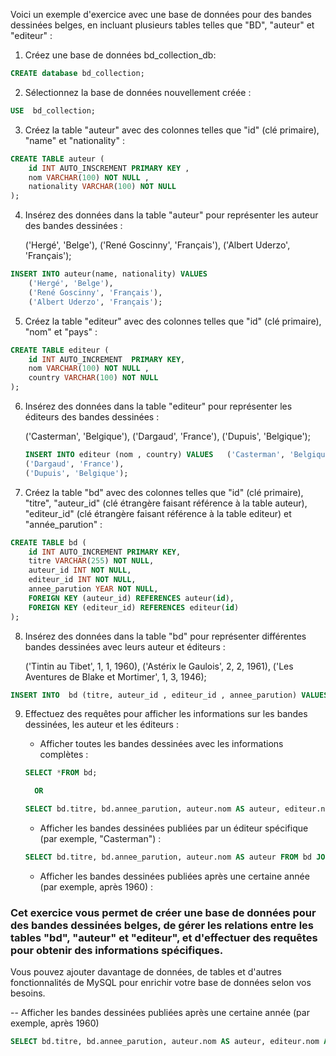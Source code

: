 Voici un exemple d'exercice avec une base de données pour des bandes dessinées belges, en incluant plusieurs tables telles que "BD", "auteur" et "editeur" :

1. Créez une base de données bd_collection_db:

```sql
CREATE database bd_collection;
```

2. Sélectionnez la base de données nouvellement créée :

```sql
USE  bd_collection;
```

3. Créez la table "auteur" avec des colonnes telles que "id" (clé primaire), "name" et "nationality" :

```sql
CREATE TABLE auteur (
    id INT AUTO_INSCREMENT PRIMARY KEY ,
    nom VARCHAR(100) NOT NULL ,
    nationality VARCHAR(100) NOT NULL 
);
```

4. Insérez des données dans la table "auteur" pour représenter les auteur des bandes dessinées :

    ('Hergé', 'Belge'),
    ('René Goscinny', 'Français'),
    ('Albert Uderzo', 'Français');


```sql
INSERT INTO auteur(name, nationality) VALUES 
    ('Hergé', 'Belge'),
    ('René Goscinny', 'Français'),
    ('Albert Uderzo', 'Français');

```

5. Créez la table "editeur" avec des colonnes telles que "id" (clé primaire), "nom" et "pays" :

```sql
CREATE TABLE editeur (
    id INT AUTO_INCREMENT  PRIMARY KEY,
    nom VARCHAR(100) NOT NULL ,
    country VARCHAR(100) NOT NULL
);
```

6. Insérez des données dans la table "editeur" pour représenter les éditeurs des bandes dessinées :

    ('Casterman', 'Belgique'),
    ('Dargaud', 'France'),
    ('Dupuis', 'Belgique');

    ```sql
    INSERT INTO editeur (nom , country) VALUES   ('Casterman', 'Belgique'),
    ('Dargaud', 'France'),
    ('Dupuis', 'Belgique');

    ```

7. Créez la table "bd" avec des colonnes telles que "id" (clé primaire), "titre", "auteur_id" (clé étrangère faisant référence à la table auteur), "editeur_id" (clé étrangère faisant référence à la table editeur) et "année_parution" :

```sql
CREATE TABLE bd (
    id INT AUTO_INCREMENT PRIMARY KEY,
    titre VARCHAR(255) NOT NULL,
    auteur_id INT NOT NULL,
    editeur_id INT NOT NULL,
    annee_parution YEAR NOT NULL,
    FOREIGN KEY (auteur_id) REFERENCES auteur(id),
    FOREIGN KEY (editeur_id) REFERENCES editeur(id)
);
```

8. Insérez des données dans la table "bd" pour représenter différentes bandes dessinées avec leurs auteur et éditeurs :

    ('Tintin au Tibet', 1, 1, 1960),
    ('Astérix le Gaulois', 2, 2, 1961),
    ('Les Aventures de Blake et Mortimer', 1, 3, 1946);

```sql
INSERT INTO  bd (titre, auteur_id , editeur_id , annee_parution) VALUES   ('Tintin au Tibet', 1, 1, 1960),('Astérix le Gaulois', 2, 2, 1961), ('Les Aventures de Blake et Mortimer', 1, 3, 1946);
```
9. Effectuez des requêtes pour afficher les informations sur les bandes dessinées, les auteur et les éditeurs :

    - Afficher toutes les bandes dessinées avec les informations complètes :

    ```sql
    SELECT *FROM bd;

      OR

    SELECT bd.titre, bd.annee_parution, auteur.nom AS auteur, editeur.nom AS editeur FROM bd JOIN auteur ON bd.auteur_id = auteur.id JOIN editeur ON bd.editeur_id = editeur.id;

    ```

    - Afficher les bandes dessinées publiées par un éditeur spécifique (par exemple, "Casterman") :

    ```sql
    SELECT bd.titre, bd.annee_parution, auteur.nom AS auteur FROM bd JOIN auteur ON bd.auteur_id = auteur.id JOIN editeur ON bd.editeur_id = editeur.id WHERE editeur.nom = 'Casterman';

    ```

    - Afficher les bandes dessinées publiées après une certaine année (par exemple, après 1960) :

### Cet exercice vous permet de créer une base de données pour des bandes dessinées belges, de gérer les relations entre les tables "bd", "auteur" et "editeur", et d'effectuer des requêtes pour obtenir des informations spécifiques.

Vous pouvez ajouter davantage de données, de tables et d'autres fonctionnalités de MySQL pour enrichir votre base de données selon vos besoins.

-- Afficher les bandes dessinées publiées après une certaine année (par exemple, après 1960)
```sql
SELECT bd.titre, bd.annee_parution, auteur.nom AS auteur, editeur.nom AS editeur FROM bd JOIN auteur ON bd.auteur_id = auteur.id JOIN editeur ON bd.editeur_id = editeur.id WHERE bd.annee_parution > 1960;
```